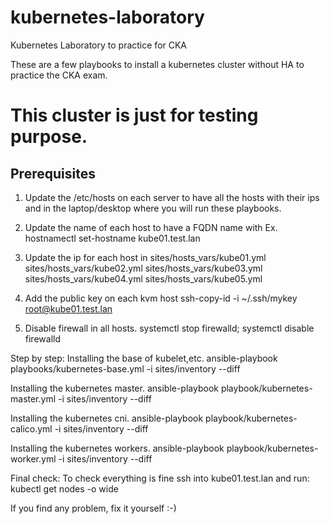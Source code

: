 # kubernetes-laboratory
Kubernetes Laboratory to practice for CKA

These are a few playbooks to install a kubernetes cluster without HA to practice the CKA exam.

# This cluster is just for testing purpose.

## Prerequisites

1. Update the /etc/hosts on each server to have all the hosts with their ips and in the laptop/desktop where you will run these playbooks.

2. Update the name of each host to have a FQDN name with
   Ex.
   hostnamectl set-hostname kube01.test.lan

3. Update the ip for each host in 
   sites/hosts_vars/kube01.yml 
   sites/hosts_vars/kube02.yml
   sites/hosts_vars/kube03.yml
   sites/hosts_vars/kube04.yml
   sites/hosts_vars/kube05.yml

4. Add the public key on each kvm host
   ssh-copy-id -i ~/.ssh/mykey root@kube01.test.lan
   
5. Disable firewall in all hosts.
   systemctl stop firewalld; systemctl disable firewalld


Step by step:
Installing the base of kubelet,etc.
   ansible-playbook playbooks/kubernetes-base.yml -i sites/inventory --diff

Installing the kubernetes master.
   ansible-playbook playbook/kubernetes-master.yml -i sites/inventory --diff

Installing the kubernetes cni.
   ansible-playbook playbook/kubernetes-calico.yml -i sites/inventory --diff

Installing the kubernetes workers.
   ansible-playbook playbook/kubernetes-worker.yml -i sites/inventory --diff


Final check:
To check everything is fine ssh into kube01.test.lan and run:
   kubectl get nodes -o wide
   
   
If you find any problem, fix it yourself :-)